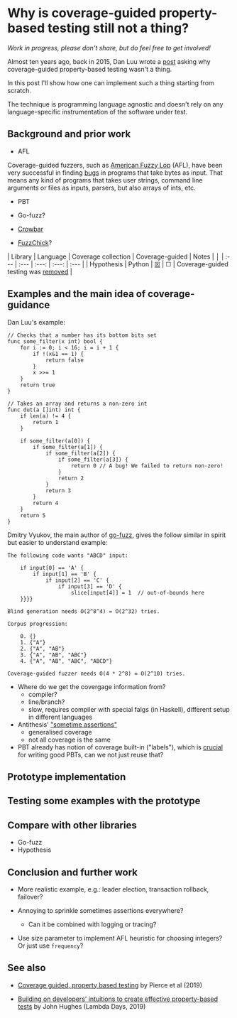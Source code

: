 # Why is coverage-guided property-based testing still not a thing?

*Work in progress, please don't share, but do feel free to get
involved!*

Almost ten years ago, back in 2015, Dan Luu wrote a
[post](https://danluu.com/testing/) asking why coverage-guided
property-based testing wasn't a thing.

In this post I'll show how one can implement such a thing starting from
scratch.

The technique is programming language agnostic and doesn't rely on any
language-specific instrumentation of the software under test.

## Background and prior work

- AFL

Coverage-guided fuzzers, such as [American Fuzzy
Lop](https://lcamtuf.coredump.cx/afl/) (AFL), have been very successful
in finding [bugs](https://lcamtuf.coredump.cx/afl/#bugs) in programs
that take bytes as input. That means any kind of programs that takes
user strings, command line arguments or files as inputs, parsers, but
also arrays of ints, etc.

- PBT

- Go-fuzz?

- [Crowbar](https://github.com/stedolan/crowbar)

- [FuzzChick](https://dl.acm.org/doi/10.1145/3360607)?

\| Library \| Language \| Coverage collection \| Coverage-guided \|
Notes \| │ \| :--- \| :--- \| :---: \| :---: \| :--- \| \| Hypothesis \|
Python \|
[☒](https://hypothesis.readthedocs.io/en/latest/details.html#hypothesis.event)
\| ☐ \| Coverage-guided testing was
[removed](https://github.com/HypothesisWorks/hypothesis/pull/1564/commits/dcbea9148be3446392bc3af8892d49f3cc74fbe3)
\|

## Examples and the main idea of coverage-guidance

Dan Luu's example:

    // Checks that a number has its bottom bits set
    func some_filter(x int) bool {
        for i := 0; i < 16; i = i + 1 {
            if !(x&1 == 1) {
                return false
            }
            x >>= 1
        }
        return true
    }

    // Takes an array and returns a non-zero int
    func dut(a []int) int {
        if len(a) != 4 {
            return 1
        }

        if some_filter(a[0]) {
            if some_filter(a[1]) {
                if some_filter(a[2]) {
                    if some_filter(a[3]) {
                        return 0 // A bug! We failed to return non-zero!
                    }
                    return 2
                }
                return 3
            }
            return 4
        }
        return 5
    }

Dmitry Vyukov, the main author of
[go-fuzz](https://github.com/dvyukov/go-fuzz), gives the follow similar
in spirit but easier to understand example:


    The following code wants "ABCD" input:

        if input[0] == 'A' {
            if input[1] == 'B' {
                if input[2] == 'C' {
                    if input[3] == 'D' {
                        slice[input[4]] = 1  // out-of-bounds here
        }}}}

    Blind generation needs O(2^8^4) = O(2^32) tries.

    Corpus progression:

        0. {}
        1. {"A"}
        2. {"A", "AB"}
        3. {"A", "AB", "ABC"}
        4. {"A", "AB", "ABC", "ABCD"}

    Coverage-guided fuzzer needs O(4 * 2^8) = O(2^10) tries.

- Where do we get the covergage information from?
  - compiler?
  - line/branch?
  - slow, requires compiler with special falgs (in Haskell), different
    setup in different languages
- Antithesis' ["sometime
  assertions"](https://antithesis.com/docs/best_practices/sometimes_assertions.html)
  - generalised coverage
  - not all coverage is the same
- PBT already has notion of coverage built-in ("labels"), which is
  [crucial](https://www.youtube.com/watch?v=NcJOiQlzlXQ) for writing
  good PBTs, can we not just reuse that?

## Prototype implementation

## Testing some examples with the prototype

## Compare with other libraries

- Go-fuzz
- Hypothesis

## Conclusion and further work

- More realistic example, e.g.: leader election, transaction rollback,
  failover?

- Annoying to sprinkle sometimes assertions everywhere?

  - Can it be combined with logging or tracing?

- Use size parameter to implement AFL heuristic for choosing integers?
  Or just use `frequency`?

## See also

- [Coverage guided, property based
  testing](https://dl.acm.org/doi/10.1145/3360607) by Pierce et al
  (2019)

- [Building on developers' intuitions to create effective property-based
  tests](https://www.youtube.com/watch?v=NcJOiQlzlXQ) by John Hughes
  (Lambda Days, 2019)
